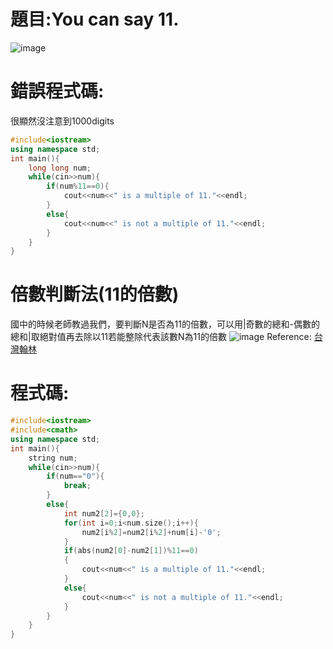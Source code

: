 # 題目:You can say 11.
![image](https://github.com/HoChenYu/Programming-practice/assets/63805851/5dbf7c01-5115-4135-acbc-930aeb8afb06)

# 錯誤程式碼:
很顯然沒注意到1000digits
````C++
#include<iostream>
using namespace std;
int main(){
	long long num;
	while(cin>>num){
		if(num%11==0){
			cout<<num<<" is a multiple of 11."<<endl;
		}
		else{
			cout<<num<<" is not a multiple of 11."<<endl;
		}
	}
}
````

# 倍數判斷法(11的倍數)
國中的時候老師教過我們，要判斷N是否為11的倍數，可以用|奇數的總和-偶數的總和|取絕對值再去除以11若能整除代表該數N為11的倍數
![image](https://github.com/HoChenYu/Programming-practice/assets/63805851/da1d5810-1c88-4684-a290-4a41df4b00d2)
Reference: [台灣翰林](https://k12.xms.tw/media/427)

# 程式碼:
````C++
#include<iostream>
#include<cmath>
using namespace std;
int main(){
	string num;
	while(cin>>num){
		if(num=="0"){
			break;
		}
		else{
			int num2[2]={0,0};
			for(int i=0;i<num.size();i++){
				num2[i%2]=num2[i%2]+num[i]-'0';
			}
			if(abs(num2[0]-num2[1])%11==0)
			{
				cout<<num<<" is a multiple of 11."<<endl;
			}
			else{
				cout<<num<<" is not a multiple of 11."<<endl;
			}
		}
	}
}
````
